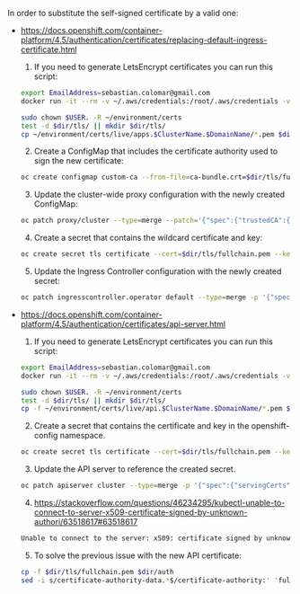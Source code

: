 In order to substitute the self-signed certificate by a valid one:
* https://docs.openshift.com/container-platform/4.5/authentication/certificates/replacing-default-ingress-certificate.html
  
  1. If you need to generate LetsEncrypt certificates you can run this script:
  ```bash
  export EmailAddress=sebastian.colomar@gmail.com
  docker run -it --rm -v ~/.aws/credentials:/root/.aws/credentials -v ~/environment/certs:/etc/letsencrypt certbot/dns-route53 certonly -n --dns-route53 --agree-tos --email $EmailAddress -d *.apps.$ClusterName.$DomainName
  ```
  ```bash
  sudo chown $USER. -R ~/environment/certs
  test -d $dir/tls/ || mkdir $dir/tls/
  cp ~/environment/certs/live/apps.$ClusterName.$DomainName/*.pem $dir/tls/
  ```
  2. Create a ConfigMap that includes the certificate authority used to sign the new certificate:
  ```bash
  oc create configmap custom-ca --from-file=ca-bundle.crt=$dir/tls/fullchain.pem -n openshift-config
  ```
  3. Update the cluster-wide proxy configuration with the newly created ConfigMap:
  ```bash
  oc patch proxy/cluster --type=merge --patch='{"spec":{"trustedCA":{"name":"custom-ca"}}}'
  ```
  4. Create a secret that contains the wildcard certificate and key:
  ```bash
  oc create secret tls certificate --cert=$dir/tls/fullchain.pem --key=$dir/tls/privkey.pem -n openshift-ingress
  ```
  5. Update the Ingress Controller configuration with the newly created secret:
  ```bash
  oc patch ingresscontroller.operator default --type=merge -p '{"spec":{"defaultCertificate": {"name": "certificate"}}}' -n openshift-ingress-operator
  ```

* https://docs.openshift.com/container-platform/4.5/authentication/certificates/api-server.html

  1. If you need to generate LetsEncrypt certificates you can run this script:
  ```bash
  export EmailAddress=sebastian.colomar@gmail.com
  docker run -it --rm -v ~/.aws/credentials:/root/.aws/credentials -v ~/environment/certs:/etc/letsencrypt certbot/dns-route53 certonly -n --dns-route53 --agree-tos --email $EmailAddress -d api.$ClusterName.$DomainName  
  ```
  ```bash
  sudo chown $USER. -R ~/environment/certs
  test -d $dir/tls/ || mkdir $dir/tls/
  cp -f ~/environment/certs/live/api.$ClusterName.$DomainName/*.pem $dir/tls/
  ```
  2. Create a secret that contains the certificate and key in the openshift-config namespace.
  ```bash
  oc create secret tls certificate --cert=$dir/tls/fullchain.pem --key=$dir/tls/privkey.pem -n openshift-config
  ```
  3. Update the API server to reference the created secret.
  ```bash
  oc patch apiserver cluster --type=merge -p '{"spec":{"servingCerts":{"namedCertificates":[{"names":["api.'$ClusterName'.'$DomainName'"],"servingCertificate":{"name":"certificate"}}]}}}'
  ```
  4. https://stackoverflow.com/questions/46234295/kubectl-unable-to-connect-to-server-x509-certificate-signed-by-unknown-authori/63518617#63518617
  ```bash
  Unable to connect to the server: x509: certificate signed by unknown authority
  ```
  5. To solve the previous issue with the new API certificate:
  ```bash
  cp -f $dir/tls/fullchain.pem $dir/auth
  sed -i s/certificate-authority-data.*$/certificate-authority:' 'fullchain.pem/ $dir/auth/kubeconfig
  ```
